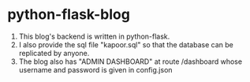# python-flask-blog


1. This blog's backend is written in python-flask.
2. I also provide the sql file "kapoor.sql" so that the database can be replicated by anyone.
3. The blog also has "ADMIN DASHBOARD" at route /dashboard whose username and password is given in config.json

